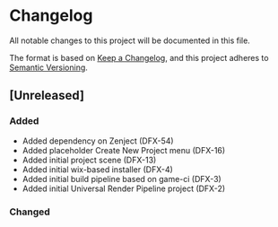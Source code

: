 # Changelog
All notable changes to this project will be documented in this file.

The format is based on [Keep a Changelog](https://keepachangelog.com/en/1.0.0/),
and this project adheres to [Semantic Versioning](https://semver.org/spec/v2.0.0.html).

## [Unreleased]
### Added

* Added dependency on Zenject (DFX-54)
* Added placeholder Create New Project menu (DFX-16)
* Added initial project scene (DFX-13)
* Added initial wix-based installer (DFX-4)
* Added initial build pipeline based on game-ci (DFX-3)
* Added initial Universal Render Pipeline project (DFX-2)

### Changed
